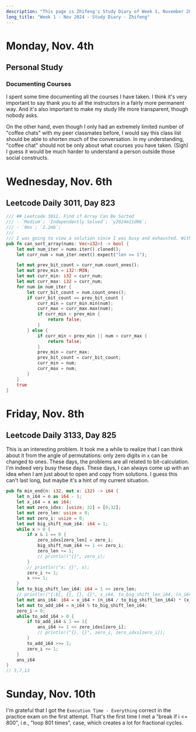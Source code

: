 ```yaml
---
description: "This page is Zhifeng's Study Diary of Week 1, November 2024."
long_title: "Week 1 - Nov 2024 - Study Diary - Zhifeng"
---
```


# Monday, Nov. 4th

## Personal Study

### Documenting Courses

I spent some time documenting all the courses I have taken. I think it's very important to say thank you to all the instructors in a fairly more permanent way. And it's also important to make my study life more transparent, though nobody asks.

On the other hand, even though I only had an extremely limited number of "coffee chats" with my peer classmates before, I would say this class list should be able to shorten much of the conversation. In my understanding, "coffee chat" should not be only about what courses you have taken. (Sigh) I guess it would be much harder to understand a person outside those social constructs.

# Wednesday, Nov. 6th

## Leetcode Daily 3011, Day 823

```rust
/// ## Leetcode 3011. Find if Array Can Be Sorted
/// - `Medium`; `Independently Solved`; `y2024m11d06`;
/// - `0ms`; `2.2mb`;
///
/// I was going to view a solution since I was busy and exhausted. With another glance, I suddenly realized whether the array can be sorted depends on the "connecting" elements.
pub fn can_sort_array(nums: Vec<i32>) -> bool {
    let mut num_iter = nums.iter().cloned();
    let curr_num = num_iter.next().expect("len >= 1");

    let mut prev_bit_count = curr_num.count_ones();
    let mut prev_min = i32::MIN;
    let mut curr_min: i32 = curr_num;
    let mut curr_max: i32 = curr_num;
    for num in num_iter {
        let curr_bit_count = num.count_ones();
        if curr_bit_count == prev_bit_count {
            curr_min = curr_min.min(num);
            curr_max = curr_max.max(num);
            if curr_min < prev_min {
                return false;
            }
        } else {
            if curr_min < prev_min || num < curr_max {
                return false;
            }
            prev_min = curr_max;
            prev_bit_count = curr_bit_count;
            curr_min = num;
            curr_max = num;
        }
    }
    true
}
```

# Friday, Nov. 8th

## Leetcode Daily 3133, Day 825

This is an interesting problem. It took me a while to realize that I can think about it from the angle of permutations: only zero digits in `x` can be changed to ones. These days, the problems are all related to bit-calculation. I'm indeed very busy these days. These days, I can always come up with an idea when I am just about to open and copy from solutions. I guess this can't last long, but maybe it's a hint of my current situation.

```rust
pub fn min_end(n: i32, mut x: i32) -> i64 {
    let n_i64 = n as i64 - 1;
    let x_i64 = x as i64;
    let mut zero_idxs: [usize; 32] = [0;32];
    let mut zero_len: usize = 0;
    let mut zero_i: usize = 0;
    let mut big_shift_num_i64: i64 = 1;
    while x > 0 {
        if x & 1 == 0 {
            zero_idxs[zero_len] = zero_i;
            big_shift_num_i64 += 1 << zero_i;
            zero_len += 1;
            // println!("{}", zero_i);
        }
        // println!("x: {}", x);
        zero_i += 1;
        x >>= 1;
    }
    let to_big_shift_len_i64: i64 = 1 << zero_len;
    // println!("{:b}, {}, {}, {}", x_i64, to_big_shift_len_i64, (n_i64 / to_big_shift_len_i64 ) * (x_i64 + big_shift_num_i64), big_shift_num_i64);
    let mut ans_i64: i64 = x_i64 + (n_i64 / to_big_shift_len_i64) * (x_i64 + big_shift_num_i64);
    let mut to_add_i64 = n_i64 % to_big_shift_len_i64;
    zero_i = 0;
    while to_add_i64 > 0 {
        if to_add_i64 & 1 == 1{
            ans_i64 += 1 << zero_idxs[zero_i];
            // println!("{}, {}", zero_i, zero_idxs[zero_i]);
        }
        to_add_i64 >>= 1;
        zero_i += 1;
    }
    ans_i64
}
// 5,7,13
```

# Sunday, Nov. 10th

I'm grateful that I got the `Execution Time - Everything` correct in the practice exam on the first attempt. That's the first time I met a "break if i <= 800", i.e., "loop 801 times", case, which creates a lot for fractional cycles.
